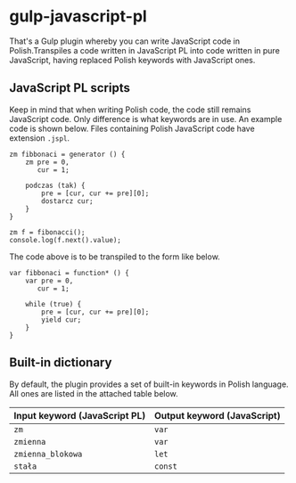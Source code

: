 # gulp-javascript-pl

That's a Gulp plugin whereby you can write JavaScript code in Polish.Transpiles a code written in JavaScript PL into code written in pure JavaScript, having replaced Polish keywords with JavaScript ones.

## JavaScript PL scripts

Keep in mind that when writing Polish code, the code still remains JavaScript code. Only difference is what keywords are in use.
An example code is shown below. Files containing Polish JavaScript code have extension `.jspl`.

```
zm fibbonaci = generator () {
    zm pre = 0,
       cur = 1;

	podczas (tak) {
        pre = [cur, cur += pre][0];
        dostarcz cur;
    }
}

zm f = fibonacci();
console.log(f.next().value);
```

The code above is to be transpiled to the form like below.

```
var fibbonaci = function* () {
	var pre = 0,
	   cur = 1;

	while (true) {
		pre = [cur, cur += pre][0];
		yield cur;
	}
}
```

## Built-in dictionary

By default, the plugin provides a set of built-in keywords in Polish language.
All ones are listed in the attached table below.

| Input keyword (JavaScript PL) | Output keyword (JavaScript) |
|-------------------------------|-----------------------------|
| `zm`         | `var`      |
| `zmienna`    | `var`      |
| `zmienna_blokowa` | `let`   |
| `stała`      | `const`   |
